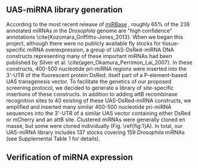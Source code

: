## UAS-miRNA library generation

According to the most recent release of [miRBase](http://mirbase.org) , roughly 65% of the 238 annotated miRNAs in the *Drosophila* genome are "high confidence" annotations \cite{Kozomara_Griffiths-Jones_2013}. When we began this project, although there were no publicly available fly stocks for tissue-specific miRNA overexpression, a group of UAS-DsRed-miRNA DNA constructs representing many of these important miRNAs had been published by Silver et al. \cite{agen_Okamura_Perrimon_Lai_2007}. In these constructs, 400-500 nucleotide pri-miRNA regions were inserted into the 3'-UTR of the fluorescent protein DsRed, itself part of a P-element-based UAS transgenesis vector. To facilitate the genetics of our proposed screening protocol, we decided to generate a library of site-specific insertions of these constructs. In addition to adding attB recombinase recognition sites to 40 existing of these UAS-DsRed-miRNA constructs, we amplified and inserted many similar 400-500 nucleotide pri-miRNA sequences into the 3'-UTR of a similar UAS vector containing either DsRed or mCherry and an attB site. Clustered miRNAs were generally cloned en masse, but some were cloned individually (Fig. \ref{fig:1}A).  In total, our UAS-miRNA library includes 137 stocks covering 159 *Drosophila* miRNAs (see Supplemental Table 1 for details). 

## Verification of miRNA expression
